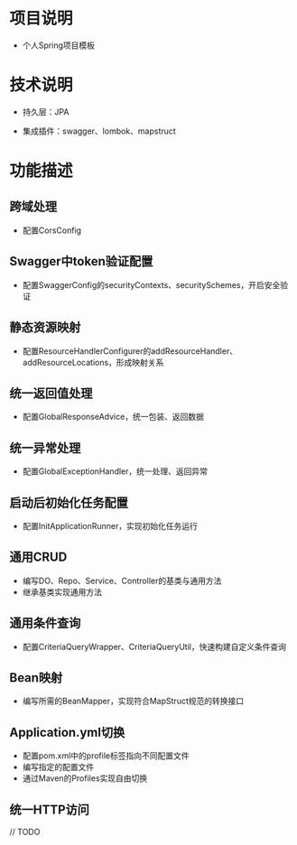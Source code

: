 # 项目说明

- 个人Spring项目模板

# 技术说明

- 持久层：JPA

- 集成插件：swagger、lombok、mapstruct

# 功能描述

## 跨域处理

- 配置CorsConfig

## Swagger中token验证配置

- 配置SwaggerConfig的securityContexts、securitySchemes，开启安全验证

## 静态资源映射

- 配置ResourceHandlerConfigurer的addResourceHandler、addResourceLocations，形成映射关系

## 统一返回值处理

- 配置GlobalResponseAdvice，统一包装、返回数据

## 统一异常处理

- 配置GlobalExceptionHandler，统一处理、返回异常

## 启动后初始化任务配置

- 配置InitApplicationRunner，实现初始化任务运行

## 通用CRUD

- 编写DO、Repo、Service、Controller的基类与通用方法
- 继承基类实现通用方法

## 通用条件查询

- 配置CriteriaQueryWrapper、CriteriaQueryUtil，快速构建自定义条件查询

## Bean映射

- 编写所需的BeanMapper，实现符合MapStruct规范的转换接口

## Application.yml切换

- 配置pom.xml中的profile标签指向不同配置文件
- 编写指定的配置文件
- 通过Maven的Profiles实现自由切换

## 统一HTTP访问

// TODO
